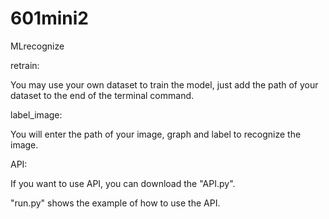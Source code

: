 # 601mini2
MLrecognize

retrain:

You may use your own dataset to train the model, just add the path of your dataset to the end of the terminal command.

label_image:

You will enter the path of your image, graph and label to recognize the image.

API:

If you want to use API, you can download the "API.py".

"run.py" 
shows the example of how to use the API.
